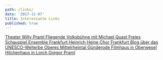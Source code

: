 ```yaml
---
path: /links/
date: '2017-11-07'
title: Interessante Links
published: true
---
```


<div class="linkis">

 
<a class="links" href="http://theaterwillypraml.de" target="_blank" rel="noopener noreferrer">
Theater Willy Praml    </a>
 
 
 <a class="links" href="https://www.fliegendevolksbuehne.de/" target="_blank" rel="noopener noreferrer">
 Fliegende Volksbühne mit Michael Quast
  </a>
 
  
 <a class="links" href="http://freiesschauspiel.de" target="_blank" rel="noopener noreferrer">
 Freies Schauspiel Ensemble Frankfurt
  </a>
 
 
<a class="links" href="http://heinrich-heine-chor.de" target="_blank" rel="noopener noreferrer">
 Heinrich Heine Chor Frankfurt
  </a>
  
<a class="links" href="http://mittelrheingold.de" target="_blank" rel="noopener noreferrer">
 Blog über das UNESCO-Welterbe Oberes Mittelrheintal
  </a>
  
  <a class="links" href="https://www.guenderodefilmhaus.de/" target="_blank" rel="noopener noreferrer">
Günderode Filmhaus in Oberwesel   </a>

<a class="links" href="https://www.lorch-rhein.de/staticsite/staticsite.php?menuid=169&topmenu=41/" target="_blank" rel="noopener noreferrer">
Hilchenhaus in Lorch   </a>


  
  <a class="links" href="https://gregorpraml.de//" target="_blank" rel="noopener noreferrer">
 Gregor Praml
  </a>

</div>


